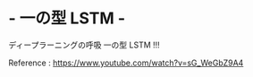 # -  一の型  LSTM  -
ディープラーニングの呼吸  一の型  LSTM !!! 


Reference : https://www.youtube.com/watch?v=sG_WeGbZ9A4
